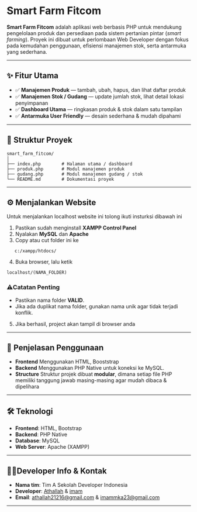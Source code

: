 # Smart Farm Fitcom

**Smart Farm Fitcom** adalah aplikasi web berbasis PHP untuk mendukung pengelolaan produk dan persediaan pada sistem pertanian pintar (*smart farming*).
Proyek ini dibuat untuk perlombaan Web Developer dengan fokus pada kemudahan penggunaan, efisiensi manajemen stok, serta antarmuka yang sederhana.

---

## ✨ Fitur Utama

* ✅ **Manajemen Produk** — tambah, ubah, hapus, dan lihat daftar produk
* ✅ **Manajemen Stok / Gudang** — update jumlah stok, lihat detail lokasi penyimpanan
* ✅ **Dashboard Utama** — ringkasan produk & stok dalam satu tampilan
* ✅ **Antarmuka User Friendly** — desain sederhana & mudah dipahami

---

## 📂 Struktur Proyek

```
smart_farm_fitcom/
│
├── index.php        # Halaman utama / dashboard
├── produk.php       # Modul manajemen produk
├── gudang.php       # Modul manajemen gudang / stok
└── README.md        # Dokumentasi proyek
```

---

## ⚙️ Menjalankan Website

Untuk menjalankan localhost website ini tolong ikuti insturksi dibawah ini

1. Pastikan sudah menginstall **XAMPP Control Panel**
2. Nyalakan **MySQL** dan **Apache**
3. Copy atau cut folder ini ke

```
   c:/xampp/htdocs/

```
4. Buka browser, lalu ketik 

```
localhost/(NAMA_FOLDER)

```
### ⚠️Catatan Penting
- Pastikan nama folder **VALID**.
- Jika ada duplikat nama folder, gunakan nama unik agar tidak terjadi konflik.

5. Jika berhasil, project akan tampil di browser anda

---



## 📖 Penjelasan Penggunaan

* **Frontend**
  Menggunakan HTML, Booststrap
* **Backend**
Menggunakan PHP Native untuk koneksi ke MySQL.
* **Structure**
Struktur projek dibuat **modular**, dimana setiap file PHP memiliki tanggung jawab masing-masing agar mudah dibaca & dipelihara
---

## 🛠️ Teknologi

* **Frontend**: HTML, Bootstrap
* **Backend**: PHP Native
* **Database**: MySQL
* **Web Server**: Apache (XAMPP)

---
## 👨‍💻Developer Info & Kontak
* **Nama tim**: Tim A Sekolah Developer Indonesia
* **Developer**: [Athallah](https://github.com/5iAhT0L/) & [imam](https://github.com/imamMKA/)
* **Email**: [athallah21216@gmail.com](mailto:athallah21216@gmail.com) & [imammka23@gmail.com](mailto:imammka23@gmail.com)
---

